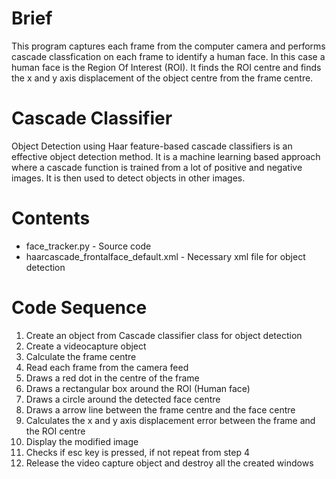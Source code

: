 # Brief 
This program captures each frame from the computer camera and performs cascade classfication on each frame to identify a human face. In this case a human face is the Region Of Interest (ROI). It finds the ROI centre and finds the x and y axis displacement of the object centre from the frame centre.  

# Cascade Classifier 
Object Detection using Haar feature-based cascade classifiers is an effective object detection method. It is a machine learning based approach where a cascade function is trained from a lot of positive and negative images. It is then used to detect objects in other images.

# Contents
- face_tracker.py - Source code
- haarcascade_frontalface_default.xml - Necessary xml file for object detection

# Code Sequence
1. Create an object from Cascade classifier class for object detection
2. Create a videocapture object
3. Calculate the frame centre
4. Read each frame from the camera feed
5. Draws a red dot in the centre of the frame
6. Draws a rectangular box around the ROI (Human face)
7. Draws a circle around the detected face centre
8. Draws a arrow line between the frame centre and the face centre
9. Calculates the x and y axis displacement error between the frame and the ROI centre
10. Display the modified image
11. Checks if esc key is pressed, if not repeat from step 4
12. Release the video capture object and destroy all the created windows
